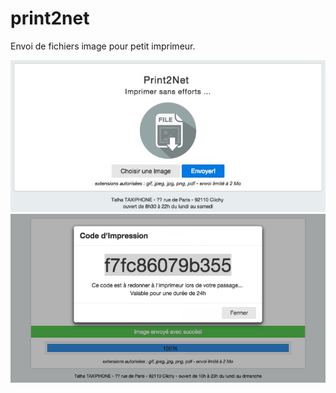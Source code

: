 # print2net
Envoi de fichiers image pour petit imprimeur.

![Capture](/screenshot.jpg?raw=true "Capture")
![Capture Code](/screenshot2.jpg?raw=true "Capture Code")
